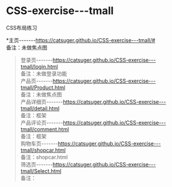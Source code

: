 # CSS-exercise---tmall
CSS布局练习

*主页-------https://catsuger.github.io/CSS-exercise---tmall/#
<br/>
备注：未做焦点图<br/>
>登录页-------https://catsuger.github.io/CSS-exercise---tmall/login.html<br/>
>备注：未做登录功能<br/>
>产品页-------https://catsuger.github.io/CSS-exercise---tmall/Product.html<br/>
>备注：未做焦点图<br/>
>产品详细页-------https://catsuger.github.io/CSS-exercise---tmall/detail.html<br/>
备注：框架<br/>
产品评论页-------https://catsuger.github.io/CSS-exercise---tmall/comment.html<br/>
备注：框架<br/>
购物车页-------https://catsuger.github.io/CSS-exercise---tmall/shopcar.html<br/>
备注：shopcar.html<br/>
筛选页-------https://catsuger.github.io/CSS-exercise---tmall/Select.html  <br/>
备注：<br/>
